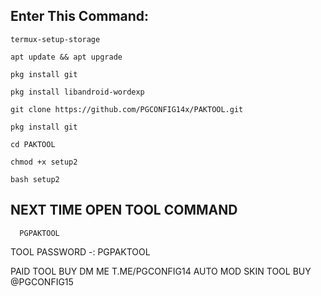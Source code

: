 ## Enter This Command:
```
termux-setup-storage
```
```
apt update && apt upgrade
```
```
pkg install git
```

```
pkg install libandroid-wordexp
```
```
git clone https://github.com/PGCONFIG14x/PAKTOOL.git
```
```
pkg install git
```

```
cd PAKTOOL
```
```
chmod +x setup2
```
```
bash setup2
```
## NEXT TIME OPEN TOOL COMMAND
```
  PGPAKTOOL
```
TOOL PASSWORD -: PGPAKTOOL

PAID TOOL BUY DM ME T.ME/PGCONFIG14
AUTO MOD SKIN TOOL BUY @PGCONFIG15
